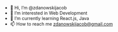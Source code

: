 - 👋 Hi, I’m @zdanowskijacob
- 👀 I’m interested in Web Development
- 🌱 I’m currently learning React.js, Java
- 📫 How to reach me zdanowskijacob@gmail.com

<!---
zdanowskijacob/zdanowskijacob is a ✨ special ✨ repository because its `README.md` (this file) appears on your GitHub profile.
You can click the Preview link to take a look at your changes.
--->
